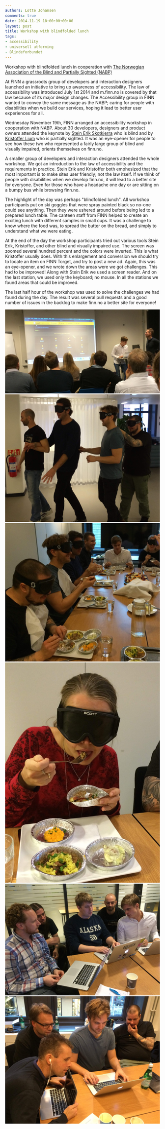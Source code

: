 ```yaml
---
authors: Lotte Johansen
comments: true
date: 2014-11-19 18:00:00+00:00
layout: post
title: Workshop with blindfolded lunch
tags:
- accessibility
- universell utforming
- Blindeforbundet
---
```


Workshop with blindfolded lunch in cooperation with <a href="https://www.blindeforbundet.no">The Norwegian Association of the Blind and Partially Sighted (NABP)</a>

At FINN a grassroots group of developers and interaction designers launched an initiative to bring up awareness of accessibility. The law of accessibility was introduced July 1st 2014 and m.finn.no is covered by that law because of its major design changes. The Accessibility group in FINN wanted to convey the same message as the NABP; caring for people with disabilities when we build our services, hoping it lead to better user experiences for all.

Wednesday November 19th, FINN arranged an accessibility workshop in cooperation with NABP. About 30 developers, designers and product owners attended the keynote by <a href="https://twitter.com/skotkjerra">Stein Erik Skotkjerra</a> who is blind and by <a href="https://twitter.com/krilium">Kristoffer Lium</a> who is partially sighted. It was an eye-opener for people to see how these two who represented a fairly large group of blind and visually impaired, orients themselves on finn.no.

A smaller group of developers and interaction designers attended the whole workshop. We got an introduction to the law of accessibility and the requirements in practice. Stein Erik and Kristoffer both emphesized that the most important is to make sites user friendly; not the law itself. If we think of people with disabilities when we develop finn.no, it will lead to a better site for everyone. Even for those who have a headache one day or are sitting on a bumpy bus while browsing finn.no.

The highlight of the day was perhaps "blindfolded lunch". All workshop participants put on ski goggles that were spray painted black so no-one could see anything. Then they were ushered around before being led to a prepared lunch table. The canteen staff from FINN helped to create an exciting lunch with different samples in small cups. It was a challenge to know where the food was, to spread the butter on the bread, and simply to understand what we were eating.

At the end of the day the workshop participants tried out various tools Stein Erik, Kristoffer, and other blind and visually impaired use. The screen was zoomed several hundred percent and the colors were inverted. This is what Kristoffer usually does. With this enlargement and conversion we should try to locate an item on FINN Torget, and try to post a new ad. Again, this was an eye-opener, and we wrote down the areas were we got challenges. This had to be improved! Along with Stein Erik we used a screen reader. And on the last station, we used only the keyboard; no mouse. In all the stations we found areas that could be improved.

The last half hour of the workshop was used to solve the challenges we had found during the day. The result was several pull requests and a good number of issues in the backlog to make finn.no a better site for everyone!

<img src="/images/2014-11-19-workshop-with-blindfolded-lunch/keynote.JPG">
<img src="/images/2014-11-19-workshop-with-blindfolded-lunch/in-transport.jpeg">
<img src="/images/2014-11-19-workshop-with-blindfolded-lunch/lunch-blindfolded.JPG">
<img src="/images/2014-11-19-workshop-with-blindfolded-lunch/lunch-blindfolded2.jpg">
<img src="/images/2014-11-19-workshop-with-blindfolded-lunch/station1.JPG">
<img src="/images/2014-11-19-workshop-with-blindfolded-lunch/station2.JPG">